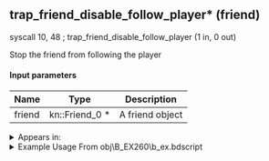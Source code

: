 ## trap_friend_disable_follow_player* (friend)

syscall 10, 48 ; trap_friend_disable_follow_player (1 in, 0 out)

Stop the friend from following the player

#### Input parameters
| Name | Type | Description
|------|------|------------
| friend   | kn::Friend_0 *   | A friend object




<details>
	<summary>Appears in:</summary>
| filename | Entity (obj)
|----------|-------------
| obj\B_EX260\b_ex.bdscript       | ((B) Xemnas (Armor))          

</details>

<details>
	<summary>Example Usage From obj\B_EX260\b_ex.bdscript</summary>
L5725:
 popToSp 0
 pushImm 0
 gosub 12, L618
 memcpyToSp 16, 40
 pushFromPSp 40
 memcpyToSp 16, 24
 pushFromPSp 24
 fetchValue 4
 syscall 1, 94 ; trap_sysobj_is_exist (1 in, 1 out)
 jz L5762
 pushFromPSp 4
 pushFromPSp 24
 fetchValue 4
 gosub 12, L640
 pushFromPSp 4
 syscall 10, 48 ; trap_friend_disable_follow_player (1 in, 0 out)
 jmp L5762
</details>

